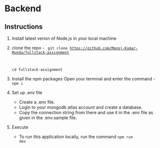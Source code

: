 # Backend

## Instructions

1. Install latest verion of Node.js in your local machine

2. clone the repo -
   <code> git clone https://github.com/Manoj-Kumar-Munda/fullstack-assignment 
   
    cd fullstack-assignment
    </code>
3. Install the npm packages
    Open your terminal and enter the command - 
    <code>npm i</code>

4.  Set up .env file
    - Create a .env file.
    - Login to your mongodb atlas account and create a database.
    - Copy the connection string from there and use it in the .env file as given in the .env.sample file.

5.  Execute
    - To run this application locally, run the command
        <code>npm run dev</code>
